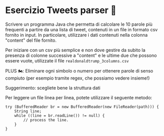 # Esercizio Tweets parser 🛵

Scrivere un programma Java che permetta di calcolare le 10 parole più frequenti
a partire da una lista di tweet, contenuti in un file in formato csv fornito in
input. In particolare, utilizzare i dati contenuti nella colonna "content" del file fornito.

Per iniziare con un csv più semplice e non dove gestire da subito la presenza
di colonne successive a "content" e le ultime due che possono essere vuote,
utilizzate il file `realdonaldtrump_3columns.csv` 

PLUS 🏍: Eliminare ogni simbolo o numero per ottenere parole di senso compiuto 
(per esempio tramite regex, che possiamo vedere insieme!)

Suggerimento: scegliete bene la struttura dati

Per leggere un file linea per linea, potete utilizzare il seguente metodo:
```
try (BufferedReader br = new BufferedReader(new FileReader(path))) {
    String line;
    while ((line = br.readLine()) != null) {
        // process the line.
    }
}
```
